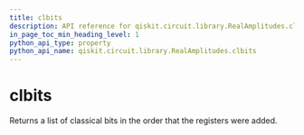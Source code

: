 ```yaml
---
title: clbits
description: API reference for qiskit.circuit.library.RealAmplitudes.clbits
in_page_toc_min_heading_level: 1
python_api_type: property
python_api_name: qiskit.circuit.library.RealAmplitudes.clbits
---
```


# clbits

Returns a list of classical bits in the order that the registers were added.

